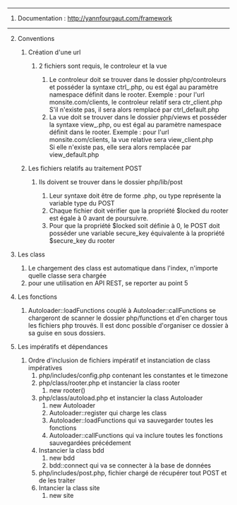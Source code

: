 ----------------------

1. Documentation : http://yannfourgaut.com/framework

----------------------

2. Conventions

    1. Création d'une url

        1. 2 fichiers sont requis, le controleur et la vue

            1. Le controleur doit se trouver dans le dossier php/controleurs
               et posséder la syntaxe ctrl_<nom>.php, ou <nom> est égal au paramètre
               namespace définit dans le rooter.
               Exemple : pour l'url monsite.com/clients, le controleur relatif sera ctr_client.php
               S'il n'existe pas, il sera alors remplacé par ctrl_default.php
            2. La vue doit se trouver dans le dossier php/views
               et posséder la syntaxe view_<nom>.php, ou <nom> est égal au paramètre
               namespace définit dans le rooter.
               Exemple : pour l'url monsite.com/clients, la vue relative sera view_client.php   
               Si elle n'existe pas, elle sera alors remplacée par view_default.php

    2. Les fichiers relatifs au traitement POST   

        1. Ils doivent se trouver dans le dossier php/lib/post

            1. Leur syntaxe doit être de forme <type>.php, ou type représente la variable type du POST     
            2. Chaque fichier doit vérifier que la propriété $locked du rooter est égale à 0 avant de poursuivre.
            3. Pour que la propriété $locked soit définie à 0, le POST doit posséder une variable secure_key équivalente à la propriété $secure_key du rooter

3. Les class

    1. Le chargement des class est automatique dans l'index, n'importe quelle classe sera chargée
    2. pour une utilisation en API REST, se reporter au point 5

4. Les fonctions                

    1. Autoloader::loadFunctions couplé à Autoloader::callFunctions se chargeront de scanner le dossier php/functions et d'en charger tous les fichiers php trouvés. Il est donc possible d'organiser ce dossier à sa guise en sous dossiers.

5. Les impératifs et dépendances   

    1. Ordre d'inclusion de fichiers impératif et instanciation de class impératives
        1. php/includes/config.php contenant les constantes et le timezone
        2. php/class/rooter.php et instancier la class rooter
            1. new rooter(<GET>)
        3. php/class/autoload.php et instancier la class Autoloader
            1. new Autoloader
            2. Autoloader::register qui charge les class
            3. Autoloader::loadFunctions qui va sauvegarder toutes les fonctions
            4. Autoloader::callFunctions qui va inclure toutes les fonctions sauvegardées précédement
        4. Instancier la class bdd
            1. new bdd
            2. bdd::connect qui va se connecter à la base de données
        5. php/includes/post.php, fichier chargé de récupérer tout POST et de les traiter
        6. Intancier la class site
            1. new site               
